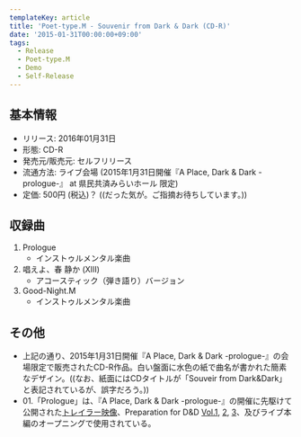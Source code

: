 ```yaml
---
templateKey: article
title: 'Poet-type.M - Souvenir from Dark & Dark (CD-R)'
date: '2015-01-31T00:00:00+09:00'
tags:
  - Release
  - Poet-type.M
  - Demo
  - Self-Release
---
```

## 基本情報

* リリース: 2016年01月31日
* 形態: CD-R
* 発売元/販売元: セルフリリース
* 流通方法: ライブ会場 (2015年1月31日開催『A Place, Dark & Dark -prologue-』 at 県民共済みらいホール 限定)
* 定価: 500円 (税込)？ ((だった気が。ご指摘お待ちしています。))

## 収録曲

1. Prologue
   * インストゥルメンタル楽曲
1. 唱えよ、春 静か (XIII)
   * アコースティック（弾き語り）バージョン
1. Good-Night.M
   * インストゥルメンタル楽曲

## その他

* 上記の通り、2015年1月31日開催『A Place, Dark & Dark -prologue-』の会場限定で販売されたCD-R作品。白い盤面に水色の紙で曲名が書かれた簡素なデザイン。((なお、紙面にはCDタイトルが「Souveir from Dark&Dark」と表記されているが、誤字だろう。))
* 01.「Prologue」は、『A Place, Dark & Dark -prologue-』の開催に先駆けて公開された[トレイラー映像](https://www.youtube.com/watch?v=wMZvLuVxfRU)、Preparation for D&D [Vol.1](https://www.youtube.com/watch?v=J_PRkmhgNnw), [2](https://www.youtube.com/watch?v=4Vn6webgl04), [3](https://www.youtube.com/watch?v=YEJlKn-Nh4g)、及びライブ本編のオープニングで使用されている。
